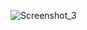 ![Screenshot_3](https://github.com/denderange/Spinner-loader/assets/7695513/3946272e-0c44-4c08-b656-02680bc59e05)
